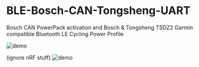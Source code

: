 # BLE-Bosch-CAN-Tongsheng-UART
Bosch CAN PowerPack activation and Bosch &amp; Tongsheng TSDZ2 Garmin compatible Bluetooth LE Cycling Power Profile

![demo](https://cdn.discordapp.com/attachments/685285058176876575/999082098386288780/unknown.png)

(ignore nRF stuff)
![demo](https://cdn.discordapp.com/attachments/840291519712854067/995716127818793060/IMG_20220710_173914_edit_603179031364209.jpg)
